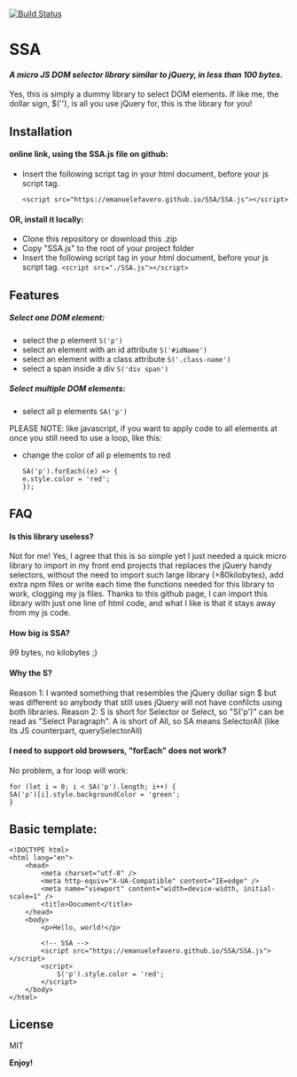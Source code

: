 [![Build Status](https://i.ibb.co/xgPQnrw/SSA-logo-100.png)](https://github.com/emanuelefavero/SSA)
# SSA
#### _A micro JS DOM selector library similar to jQuery, in less than 100 bytes._

Yes, this is simply a dummy library to select DOM elements. If like me, the dollar sign, $(''), is all you use jQuery for, this is the library for you!

## Installation
#### online link, using the SSA.js file on github:
- Insert the following script tag in your html document, before your js script tag.

    ```<script src="https://emanuelefavero.github.io/SSA/SSA.js"></script>```

#### OR, install it locally:
- Clone this repository or download this .zip
- Copy "SSA.js" to the root of your project folder
- Insert the following script tag in your html document, before your js script tag.
```<script src="./SSA.js"></script>```

## Features

##### Select one DOM element:
- select the p element
```S('p')```
- select an element with an id attribute
```S('#idName')```
- select an element with a class attribute
```S('.class-name')```
- select a span inside a div
```S('div span')```
##### Select multiple DOM elements:
- select all p elements
```SA('p')```

PLEASE NOTE: like javascript, if you want to apply code to all elements at once you still need to use a loop, like this:
- change the color of all p elements to red
    ```
    SA('p').forEach((e) => {
    e.style.color = 'red';
    });
    ```

## FAQ
#### Is this library useless?

Not for me! Yes, I agree that this is so simple yet I just needed a quick micro library to import in my front end projects that replaces the jQuery handy selectors, without the need to import such large library (+80kilobytes), add extra npm files or write each time the functions needed for this library to work, clogging my js files. Thanks to this github page, I can import this library with just one line of html code, and what I like is that it stays away from my js code.

#### How big is SSA?
99 bytes, no kilobytes ;)

#### Why the S?
Reason 1: I wanted something that resembles the jQuery dollar sign $ but was different so anybody that still uses jQuery will not have confilcts using both libraries.
Reason 2: S is short for Selector or Select, so "S('p')" can be read as "Select Paragraph". A is short of All, so SA means SelectorAll (like its JS counterpart, querySelectorAll)
#### I need to support old browsers, "forEach" does not work?
No problem, a for loop will work:
```
for (let i = 0; i < SA('p').length; i++) {
SA('p')[i].style.backgroundColor = 'green';
}
```
## Basic template:
```
<!DOCTYPE html>
<html lang="en">
    <head>
        <meta charset="utf-8" />
        <meta http-equiv="X-UA-Compatible" content="IE=edge" />
        <meta name="viewport" content="width=device-width, initial-scale=1" />
        <title>Document</title>
    </head>
    <body>
        <p>Hello, world!</p>

        <!-- SSA -->
        <script src="https://emanuelefavero.github.io/SSA/SSA.js"></script>
        <script>
            S('p').style.color = 'red';
        </script>
    </body>
</html>
```

## License

MIT

**Enjoy!**
